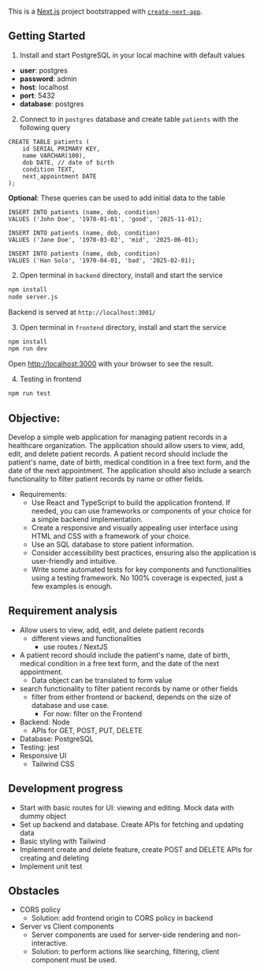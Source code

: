 This is a [Next.js](https://nextjs.org) project bootstrapped with [`create-next-app`](https://nextjs.org/docs/app/api-reference/cli/create-next-app).

## Getting Started

1. Install and start PostgreSQL in your local machine with default values
- **user**: postgres 
- **password**: admin
- **host**: localhost   
- **port**: 5432
- **database**: postgres

2. Connect to in `postgres` database and create table `patients`  with the following query
```
CREATE TABLE patients (
    id SERIAL PRIMARY KEY,
    name VARCHAR(100),
    dob DATE, // date of birth
    condition TEXT,
    next_appointment DATE
);
```

**Optional**: These queries can be used to add initial data to the table

```
INSERT INTO patients (name, dob, condition)
VALUES ('John Doe', '1970-01-01', 'good', '2025-11-01);

INSERT INTO patients (name, dob, condition)
VALUES ('Jane Doe', '1970-03-02', 'mid', '2025-06-01);

INSERT INTO patients (name, dob, condition)
VALUES ('Han Solo', '1970-04-01, 'bad', '2025-02-01);
```

2. Open terminal in `backend` directory, install and start the service
```bash
npm install
node server.js
```
Backend is served at `http://localhost:3001/`

3. Open terminal in `frontend` directory, install and start the service
```bash
npm install
npm run dev 
```

Open [http://localhost:3000](http://localhost:3000) with your browser to see the result.

4. Testing in frontend
```bash
npm run test
```

## Objective:
Develop a simple web application for managing patient records in a healthcare organization.
The application should allow users to view, add, edit, and delete patient records.
A patient record should include the patient's name, date of birth, medical condition in a free text form, and the date of the next appointment.
The application should also include a search functionality to filter patient records by name or other fields.
- Requirements:
  - Use React and TypeScript to build the application frontend. If needed, you can use frameworks or components of your choice for a simple backend implementation.
  - Create a responsive and visually appealing user interface using HTML and CSS with a framework of your choice.
  - Use an SQL database to store patient information.
  - Consider accessibility best practices, ensuring also the application is user-friendly and intuitive.
  - Write some automated tests for key components and functionalities using a testing framework. No 100% coverage is expected, just a few examples is enough.

## Requirement analysis
- Allow users to view, add, edit, and delete patient records
  - different views and functionalities
    - use routes / NextJS
- A patient record should include the patient's name, date of birth, medical condition in a free text form, and the date of the next appointment.
  - Data object can be translated to form value
- search functionality to filter patient records by name or other fields
  - filter from either frontend or backend, depends on the size of database and use case.
    - For now: filter on the Frontend
- Backend: Node
  - APIs for GET, POST, PUT, DELETE
- Database: PostgreSQL
- Testing: jest
- Responsive UI
  - Tailwind CSS
 
## Development progress

- Start with basic routes for UI: viewing and editing. Mock data with dummy object
- Set up backend and database. Create APIs for fetching and updating data
- Basic styling with Tailwind
- Implement create and delete feature, create POST and DELETE APIs for creating and deleting 
- Implement unit test

## Obstacles
- CORS policy
  - Solution: add frontend origin to CORS policy in backend
- Server vs Client components
  - Server components are used for server-side rendering and non-interactive. 
  - Solution: to perform actions like searching, filtering, client component must be used.